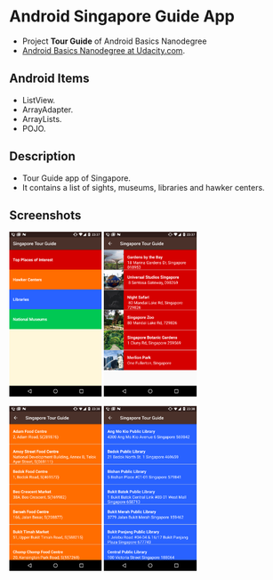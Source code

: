 # Android Singapore Guide App

- Project **Tour Guide** of Android Basics Nanodegree
- [Android Basics Nanodegree at Udacity.com](https://www.udacity.com/course/android-basics-nanodegree-by-google--nd803).

## Android Items
- ListView.
- ArrayAdapter.
- ArrayLists.
- POJO.

## Description
- Tour Guide app of Singapore.
- It contains a list of sights, museums, libraries and hawker centers. 

## Screenshots
<img src="device-2017-08-09-233725.png" width="33%"/> <img src="device-2017-08-09-233745.png" width="33%"/>

<img src="device-2017-08-09-233806.png" width="33%"/> <img src="device-2017-08-09-233834.png" width="33%"/>